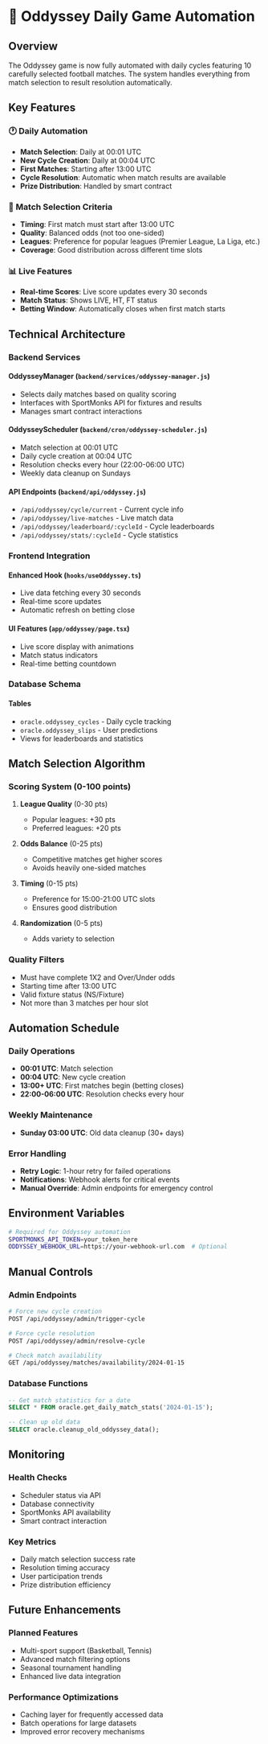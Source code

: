 # 🎯 Oddyssey Daily Game Automation

## Overview

The Oddyssey game is now fully automated with daily cycles featuring 10 carefully selected football matches. The system handles everything from match selection to result resolution automatically.

## Key Features

### 🕐 Daily Automation
- **Match Selection**: Daily at 00:01 UTC
- **New Cycle Creation**: Daily at 00:04 UTC
- **First Matches**: Starting after 13:00 UTC  
- **Cycle Resolution**: Automatic when match results are available
- **Prize Distribution**: Handled by smart contract

### 🏈 Match Selection Criteria
- **Timing**: First match must start after 13:00 UTC
- **Quality**: Balanced odds (not too one-sided)
- **Leagues**: Preference for popular leagues (Premier League, La Liga, etc.)
- **Coverage**: Good distribution across different time slots

### 📊 Live Features
- **Real-time Scores**: Live score updates every 30 seconds
- **Match Status**: Shows LIVE, HT, FT status
- **Betting Window**: Automatically closes when first match starts

## Technical Architecture

### Backend Services

#### OddysseyManager (`backend/services/oddyssey-manager.js`)
- Selects daily matches based on quality scoring
- Interfaces with SportMonks API for fixtures and results
- Manages smart contract interactions

#### OddysseyScheduler (`backend/cron/oddyssey-scheduler.js`)
- Match selection at 00:01 UTC
- Daily cycle creation at 00:04 UTC
- Resolution checks every hour (22:00-06:00 UTC)
- Weekly data cleanup on Sundays

#### API Endpoints (`backend/api/oddyssey.js`)
- `/api/oddyssey/cycle/current` - Current cycle info
- `/api/oddyssey/live-matches` - Live match data
- `/api/oddyssey/leaderboard/:cycleId` - Cycle leaderboards
- `/api/oddyssey/stats/:cycleId` - Cycle statistics

### Frontend Integration

#### Enhanced Hook (`hooks/useOddyssey.ts`)
- Live data fetching every 30 seconds
- Real-time score updates
- Automatic refresh on betting close

#### UI Features (`app/oddyssey/page.tsx`)
- Live score display with animations
- Match status indicators
- Real-time betting countdown

### Database Schema

#### Tables
- `oracle.oddyssey_cycles` - Daily cycle tracking
- `oracle.oddyssey_slips` - User predictions
- Views for leaderboards and statistics

## Match Selection Algorithm

### Scoring System (0-100 points)
1. **League Quality** (0-30 pts)
   - Popular leagues: +30 pts
   - Preferred leagues: +20 pts

2. **Odds Balance** (0-25 pts)
   - Competitive matches get higher scores
   - Avoids heavily one-sided matches

3. **Timing** (0-15 pts)
   - Preference for 15:00-21:00 UTC slots
   - Ensures good distribution

4. **Randomization** (0-5 pts)
   - Adds variety to selection

### Quality Filters
- Must have complete 1X2 and Over/Under odds
- Starting time after 13:00 UTC
- Valid fixture status (NS/Fixture)
- Not more than 3 matches per hour slot

## Automation Schedule

### Daily Operations
- **00:01 UTC**: Match selection
- **00:04 UTC**: New cycle creation
- **13:00+ UTC**: First matches begin (betting closes)
- **22:00-06:00 UTC**: Resolution checks every hour

### Weekly Maintenance
- **Sunday 03:00 UTC**: Old data cleanup (30+ days)

### Error Handling
- **Retry Logic**: 1-hour retry for failed operations
- **Notifications**: Webhook alerts for critical events
- **Manual Override**: Admin endpoints for emergency control

## Environment Variables

```bash
# Required for Oddyssey automation
SPORTMONKS_API_TOKEN=your_token_here
ODDYSSEY_WEBHOOK_URL=https://your-webhook-url.com  # Optional
```

## Manual Controls

### Admin Endpoints
```bash
# Force new cycle creation
POST /api/oddyssey/admin/trigger-cycle

# Force cycle resolution
POST /api/oddyssey/admin/resolve-cycle

# Check match availability
GET /api/oddyssey/matches/availability/2024-01-15
```

### Database Functions
```sql
-- Get match statistics for a date
SELECT * FROM oracle.get_daily_match_stats('2024-01-15');

-- Clean up old data
SELECT oracle.cleanup_old_oddyssey_data();
```

## Monitoring

### Health Checks
- Scheduler status via API
- Database connectivity
- SportMonks API availability
- Smart contract interaction

### Key Metrics
- Daily match selection success rate
- Resolution timing accuracy
- User participation trends
- Prize distribution efficiency

## Future Enhancements

### Planned Features
- Multi-sport support (Basketball, Tennis)
- Advanced match filtering options
- Seasonal tournament handling
- Enhanced live data integration

### Performance Optimizations
- Caching layer for frequently accessed data
- Batch operations for large datasets
- Improved error recovery mechanisms 